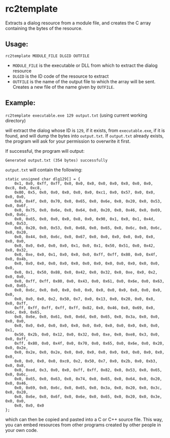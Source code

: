 # rc2template
Extracts a dialog resource from a module file, and creates the C array containing the bytes of the resource. 

## Usage:

`rc2template MODULE_FILE DLGID OUTFILE`

* `MODULE_FILE` is the executable or DLL from which to extract the dialog resource
* `DLGID`       is the ID code of the resource to extract
* `OUTFILE`     is the name of the output file to which the array will be sent. Creates a new file of the name given by `OUTFILE`.

## Example:

`rc2template executable.exe 129 output.txt`
(using current working directory)

will extract the dialog whose ID is `129`, if it exists, from `executable.exe`, if it is found, and will dump the bytes into `output.txt`. If `output.txt` already exists, the program will ask for your permission to overwrite it first.

If successful, the program will output:

`Generated output.txt (354 bytes) successfully`

`output.txt` will contain the following:

```
static unsigned char dlg129[] = {
	0x1, 0x0, 0xff, 0xff, 0x0, 0x0, 0x0, 0x0, 0x0, 0x0, 0x0, 0x0, 0xc8, 0x0, 0xc8, 
	0x80, 0x5, 0x0, 0x0, 0x0, 0x0, 0x0, 0xc1, 0x0, 0x57, 0x0, 0x0, 0x0, 0x0, 
	0x0, 0x4f, 0x0, 0x70, 0x0, 0x65, 0x0, 0x6e, 0x0, 0x20, 0x0, 0x53, 0x0, 0x6f, 
	0x0, 0x75, 0x0, 0x6e, 0x0, 0x64, 0x0, 0x20, 0x0, 0x46, 0x0, 0x69, 0x0, 0x6c, 
	0x0, 0x65, 0x0, 0x0, 0x0, 0x8, 0x0, 0x90, 0x1, 0x0, 0x1, 0x4d, 0x0, 0x53, 
	0x0, 0x20, 0x0, 0x53, 0x0, 0x68, 0x0, 0x65, 0x0, 0x6c, 0x0, 0x6c, 0x0, 0x20, 
	0x0, 0x44, 0x0, 0x6c, 0x0, 0x67, 0x0, 0x0, 0x0, 0x0, 0x0, 0x0, 0x0, 0x0, 
	0x0, 0x0, 0x0, 0x0, 0x0, 0x1, 0x0, 0x1, 0x50, 0x51, 0x0, 0x42, 0x0, 0x32, 
	0x0, 0xe, 0x0, 0x1, 0x0, 0x0, 0x0, 0xff, 0xff, 0x80, 0x0, 0x4f, 0x0, 0x4b, 
	0x0, 0x0, 0x0, 0x0, 0x0, 0x0, 0x0, 0x0, 0x0, 0x0, 0x0, 0x0, 0x0, 0x0, 
	0x0, 0x1, 0x50, 0x88, 0x0, 0x42, 0x0, 0x32, 0x0, 0xe, 0x0, 0x2, 0x0, 0x0, 
	0x0, 0xff, 0xff, 0x80, 0x0, 0x43, 0x0, 0x61, 0x0, 0x6e, 0x0, 0x63, 0x0, 0x65, 
	0x0, 0x6c, 0x0, 0x0, 0x0, 0x0, 0x0, 0x0, 0x0, 0x0, 0x0, 0x0, 0x0, 0x0, 
	0x0, 0x0, 0x0, 0x2, 0x50, 0x7, 0x0, 0x13, 0x0, 0x20, 0x0, 0x8, 0x0, 0xff, 
	0xff, 0xff, 0xff, 0xff, 0xff, 0x82, 0x0, 0x46, 0x0, 0x69, 0x0, 0x6c, 0x0, 0x65, 
	0x0, 0x6e, 0x0, 0x61, 0x0, 0x6d, 0x0, 0x65, 0x0, 0x3a, 0x0, 0x0, 0x0, 0x0, 
	0x0, 0x0, 0x0, 0x0, 0x0, 0x0, 0x0, 0x0, 0x0, 0x0, 0x0, 0x0, 0x0, 0x1, 
	0x50, 0x2b, 0x0, 0x12, 0x0, 0x32, 0x0, 0xe, 0x0, 0xe8, 0x3, 0x0, 0x0, 0xff, 
	0xff, 0x80, 0x0, 0x4f, 0x0, 0x70, 0x0, 0x65, 0x0, 0x6e, 0x0, 0x20, 0x0, 0x2e, 
	0x0, 0x2e, 0x0, 0x2e, 0x0, 0x0, 0x0, 0x0, 0x0, 0x0, 0x0, 0x0, 0x0, 0x0, 
	0x0, 0x0, 0x0, 0x0, 0xc0, 0x2, 0x50, 0x7, 0x0, 0x2b, 0x0, 0xb3, 0x0, 0x8, 
	0x0, 0xed, 0x3, 0x0, 0x0, 0xff, 0xff, 0x82, 0x0, 0x53, 0x0, 0x65, 0x0, 0x6c, 
	0x0, 0x65, 0x0, 0x63, 0x0, 0x74, 0x0, 0x65, 0x0, 0x64, 0x0, 0x20, 0x0, 0x46, 
	0x0, 0x69, 0x0, 0x6c, 0x0, 0x65, 0x0, 0x3a, 0x0, 0x20, 0x0, 0x3c, 0x0, 0x20, 
	0x0, 0x6e, 0x0, 0x6f, 0x0, 0x6e, 0x0, 0x65, 0x0, 0x20, 0x0, 0x3e, 0x0, 0x0, 
	0x0, 0x0, 0x0
};
```

which can then be copied and pasted into a C or C++ source file. This way, you can embed resources from other programs created by other people in your own code.

